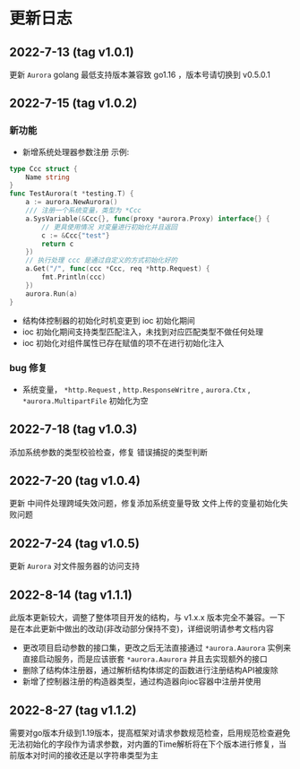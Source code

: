 # 更新日志

## 2022-7-13 (tag v1.0.1)
更新 `Aurora` golang 最低支持版本兼容致 go1.16 ，版本号请切换到 v0.5.0.1

## 2022-7-15 (tag v1.0.2)
### 新功能
- 新增系统处理器参数注册
  示例:
```go
type Ccc struct {
	Name string
}
func TestAurora(t *testing.T) {
	a := aurora.NewAurora()
	/// 注册一个系统变量，类型为 *Ccc
	a.SysVariable(&Ccc{}, func(proxy *aurora.Proxy) interface{} {
	    // 更具使用情况 对变量进行初始化并且返回
		c := &Ccc{"test"}
		return c
	})
	// 执行处理 ccc 是通过自定义的方式初始化好的
	a.Get("/", func(ccc *Ccc, req *http.Request) {
		fmt.Println(ccc)
	})
	aurora.Run(a)
} 
```

- 结构体控制器的初始化时机变更到 ioc 初始化期间
- ioc 初始化期间支持类型匹配注入，未找到对应匹配类型不做任何处理
- ioc 初始化对组件属性已存在赋值的项不在进行初始化注入

### bug 修复
- 系统变量， `*http.Request` , `http.ResponseWritre` , `aurora.Ctx` , `*aurora.MultipartFile` 初始化为空

## 2022-7-18 (tag v1.0.3)
添加系统参数的类型校验检查，修复 错误捕捉的类型判断

## 2022-7-20 (tag v1.0.4)
更新 中间件处理跨域失效问题，修复添加系统变量导致 文件上传的变量初始化失败问题

## 2022-7-24 (tag v1.0.5)
更新 `Aurora` 对文件服务器的访问支持

## 2022-8-14 (tag v1.1.1)
此版本更新较大，调整了整体项目开发的结构，与 v1.x.x 版本完全不兼容。一下是在本此更新中做出的改动(非改动部分保持不变)，详细说明请参考文档内容

- 更改项目启动参数的接口集，更改之后无法直接通过 `*aurora.Aaurora` 实例来直接启动服务，而是应该嵌套 `*aurora.Aaurora` 并且去实现额外的接口
- 删除了结构体注册器，通过解析结构体绑定的函数进行注册结构API被废除
- 新增了控制器注册的构造器类型，通过构造器向ioc容器中注册并使用

## 2022-8-27 (tag v1.1.2)
需要对go版本升级到1.19版本，提高框架对请求参数规范检查，启用规范检查避免无法初始化的字段作为请求参数，对内置的Time解析将在下个版本进行修复，当前版本对时间的接收还是以字符串类型为主


